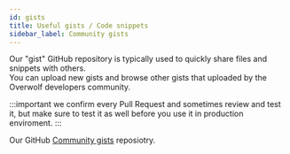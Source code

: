 ```yaml
---
id: gists
title: Useful gists / Code snippets
sidebar_label: Community gists
---
```


Our "gist" GitHub repository is typically used to quickly share files and snippets with others.  
You can upload new gists and browse other gists that uploaded by the Overwolf developers community.

:::important
we confirm every Pull Request and sometimes review and test it, but make sure to test it as well before you use it in production enviroment.
:::

Our GitHub [Community gists](https://github.com/overwolf/community-gists) reposiotry.